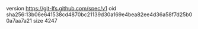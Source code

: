 version https://git-lfs.github.com/spec/v1
oid sha256:13b06e641538cd4870bc21139d30a169e4bea82ee4d36a58f7d25b00a7aa7a21
size 4247

